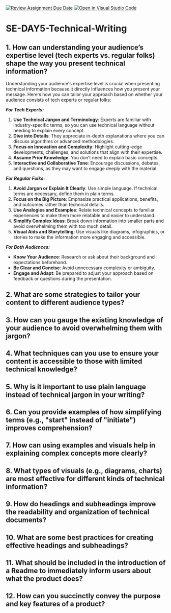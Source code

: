 [![Review Assignment Due Date](https://classroom.github.com/assets/deadline-readme-button-22041afd0340ce965d47ae6ef1cefeee28c7c493a6346c4f15d667ab976d596c.svg)](https://classroom.github.com/a/zsAR-pyY)
[![Open in Visual Studio Code](https://classroom.github.com/assets/open-in-vscode-2e0aaae1b6195c2367325f4f02e2d04e9abb55f0b24a779b69b11b9e10269abc.svg)](https://classroom.github.com/online_ide?assignment_repo_id=18599554&assignment_repo_type=AssignmentRepo)
# SE-DAY5-Technical-Writing
## 1. How can understanding your audience’s expertise level (tech experts vs. regular folks) shape the way you present technical information?
Understanding your audience's expertise level is crucial when presenting technical information because it directly influences how you present your message. Here's how you can tailor your approach based on whether your audience consists of tech experts or regular folks:

***For Tech Experts:***
1. **Use Technical Jargon and Terminology**: Experts are familiar with industry-specific terms, so you can use technical language without needing to explain every concept.
2. **Dive into Details**: They appreciate in-depth explanations where you can discuss algorithms or advanced methodologies.
3. **Focus on Innovation and Complexity**: Highlight cutting-edge developments, challenges, and solutions that align with their expertise.
4. **Assume Prior Knowledge**: You don’t need to explain basic concepts.
5. **Interactive and Collaborative Tone**: Encourage discussions, debates, and questions, as they may want to engage deeply with the material.

***For Regular Folks:***
1. **Avoid Jargon or Explain It Clearly**: Use simple language. If technical terms are necessary, define them in plain terms.
2. **Focus on the Big Picture**: Emphasize practical applications, benefits, and outcomes rather than technical details.
3. **Use Analogies and Examples**: Relate technical concepts to familiar experiences to make them more relatable and easier to understand.
4. **Simplify Complex Ideas**: Break down information into smaller parts and avoid overwhelming them with too much detail.
5. **Visual Aids and Storytelling**: Use visuals like diagrams, infographics, or stories to make the information more engaging and accessible.

***For Both Audiences:***
- **Know Your Audience**: Research or ask about their background and expectations beforehand.
- **Be Clear and Concise**: Avoid unnecessary complexity or ambiguity.
- **Engage and Adapt**: Be prepared to adjust your approach based on feedback or questions during the presentation.


## 2. What are some strategies to tailor your content to different audience types?
## 3. How can you gauge the existing knowledge of your audience to avoid overwhelming them with jargon?
## 4. What techniques can you use to ensure your content is accessible to those with limited technical knowledge?
## 5. Why is it important to use plain language instead of technical jargon in your writing?
## 6. Can you provide examples of how simplifying terms (e.g., "start" instead of "initiate") improves comprehension?
## 7. How can using examples and visuals help in explaining complex concepts more clearly?
## 8. What types of visuals (e.g., diagrams, charts) are most effective for different kinds of technical information?
## 9. How do headings and subheadings improve the readability and organization of technical documents?
## 10. What are some best practices for creating effective headings and subheadings?
## 11. What should be included in the introduction of a Readme to immediately inform users about what the product does?
## 12. How can you succinctly convey the purpose and key features of a product?
